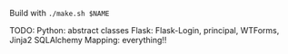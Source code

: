 Build with `./make.sh $NAME`


TODO:
Python: abstract classes
Flask: Flask-Login, principal, WTForms, Jinja2
SQLAlchemy Mapping: everything!!

